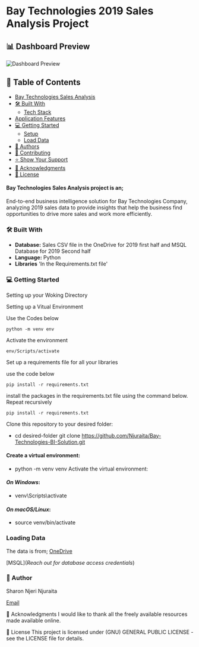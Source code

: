
# Bay Technologies 2019 Sales Analysis Project

## 📊 Dashboard Preview

![Dashboard Preview](C:\Users\Admin\Getinotised_project\getINNOtized-BI-Solution\data\bay_bi.PNG
)

## 📖 Table of Contents
- [Bay Technologies Sales Analysis](#Bay-Technologies-Sales-Analysis)
- [🛠 Built With](#-built-with)
  - [Tech Stack](#tech-stack)
- [Application Features](#application-features)
- [💻 Getting Started](#-getting-started)
  - [Setup](#setup)
  - [Load Data](#load-data)
- [👥 Authors](#-authors)
- [🤝 Contributing](#-contributing)
- [⭐️ Show Your Support](#-show-your-support-)
- [🙏 Acknowledgments](#-acknowledgments)
- [📝 License](#-license.)

#### Bay Technologies Sales Analysis project is an;
End-to-end business intelligence solution for Bay Technologies Company, analyzing 2019 sales data to provide insights that help the business find opportunities to drive more sales and work more efficiently.

### 🛠 Built With

- **Database:** Sales CSV file in the OneDrive for 2019 first half and MSQL Database for 2019 Second half
- **Language:** Python
- **Libraries** 'In the Requirements.txt file' 


### 💻 Getting Started

Setting up your Woking Directory

Setting up a Vitual Environment

Use the Codes below

```dotnetcli
python -m venv env
```

Activate the environment

```dotnetcli
env/Scripts/activate
```

Set up a requirements file for all your libraries

use the code below

 ```dotnetcli
 pip install -r requirements.txt
```

install the packages in the requirements.txt file using the command below. Repeat recursively 

```dotnetcli
pip install -r requirements.txt

```

Clone this repository to your desired folder:
- cd desired-folder
git clone https://github.com/Njuraita/Bay-Technologies-BI-Solution.git


#### Create a virtual environment:

- python -m venv venv
Activate the virtual environment:

#### *On Windows*:
- venv\Scripts\activate

#### *On macOS/Linux*:
- source venv/bin/activate


### Loading Data 

The data is from;
[OneDrive]( https://azubiafrica-my.sharepoint.com/personal/teachops_azubiafrica_org/_layouts/15/onedrive.aspx?id=%2Fpersonal%2Fteachops%5Fazubiafrica%5Forg%2FDocuments%2FCareer%20Accelerator%20Data%5FSets%2FCapstone%20Datasets%2FPower%20BI%20Capstione%20Data%20%2D%20%28Jan%20%2DMay%29&ga=1 )

[MSQL](*Reach out for database access credentials*)



### 👥 Author

Sharon Njeri Njuraita

[Email](njerisharon06@gmail.com)

🙏 Acknowledgments
I would like to thank all the freely available resources made available online.

📝 License
This project is licensed under (GNU) GENERAL PUBLIC LICENSE - see the LICENSE file for details.

  
